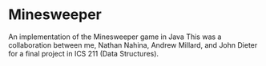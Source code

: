 # Minesweeper
An implementation of the Minesweeper game in Java
This was a collaboration between me, Nathan Nahina, Andrew Millard, and John Dieter for a final project in ICS 211 (Data Structures).
